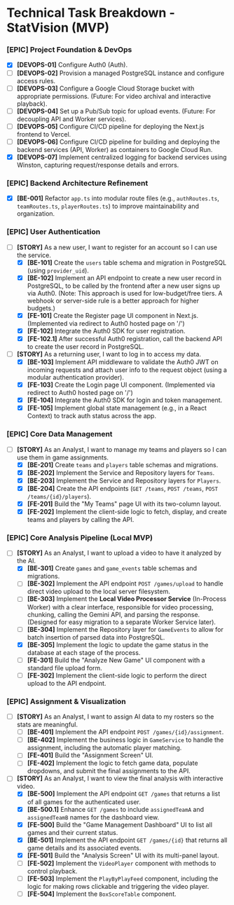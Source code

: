 # Technical Task Breakdown - StatVision (MVP)

### [EPIC] Project Foundation & DevOps
- [x] **[DEVOPS-01]** Configure Auth0 (Auth).
- [ ] **[DEVOPS-02]** Provision a managed PostgreSQL instance and configure access rules.
- [ ] **[DEVOPS-03]** Configure a Google Cloud Storage bucket with appropriate permissions. (Future: For video archival and interactive playback).
- [ ] **[DEVOPS-04]** Set up a Pub/Sub topic for upload events. (Future: For decoupling API and Worker services).
- [ ] **[DEVOPS-05]** Configure CI/CD pipeline for deploying the Next.js frontend to Vercel.
- [ ] **[DEVOPS-06]** Configure CI/CD pipeline for building and deploying the backend services (API, Worker) as containers to Google Cloud Run.
- [x] **[DEVOPS-07]** Implement centralized logging for backend services using Winston, capturing request/response details and errors.

### [EPIC] Backend Architecture Refinement
- [x] **[BE-001]** Refactor `app.ts` into modular route files (e.g., `authRoutes.ts`, `teamRoutes.ts`, `playerRoutes.ts`) to improve maintainability and organization.

### [EPIC] User Authentication
- [ ] **[STORY]** As a new user, I want to register for an account so I can use the service.
    - [x] **[BE-101]** Create the `users` table schema and migration in PostgreSQL (using `provider_uid`).
    - [x] **[BE-102]** Implement an API endpoint to create a new user record in PostgreSQL, to be called by the frontend after a new user signs up via Auth0. (Note: This approach is used for low-budget/free tiers. A webhook or server-side rule is a better approach for higher budgets.)
    - [x] **[FE-101]** Create the Register page UI component in Next.js. (Implemented via redirect to Auth0 hosted page on '/')
    - [x] **[FE-102]** Integrate the Auth0 SDK for user registration.
    - [x] **[FE-102.1]** After successful Auth0 registration, call the backend API to create the user record in PostgreSQL.
- [ ] **[STORY]** As a returning user, I want to log in to access my data.
    - [x] **[BE-103]** Implement API middleware to validate the Auth0 JWT on incoming requests and attach user info to the request object (using a modular authentication provider).
    - [x] **[FE-103]** Create the Login page UI component. (Implemented via redirect to Auth0 hosted page on '/')
    - [x] **[FE-104]** Integrate the Auth0 SDK for login and token management.
    - [x] **[FE-105]** Implement global state management (e.g., in a React Context) to track auth status across the app.

### [EPIC] Core Data Management
- [ ] **[STORY]** As an Analyst, I want to manage my teams and players so I can use them in game assignments.
    - [x] **[BE-201]** Create `teams` and `players` table schemas and migrations.
    - [x] **[BE-202]** Implement the Service and Repository layers for `Teams`.
    - [x] **[BE-203]** Implement the Service and Repository layers for `Players`.
    - [x] **[BE-204]** Create the API endpoints (`GET /teams`, `POST /teams`, `POST /teams/{id}/players`).
    - [x] **[FE-201]** Build the "My Teams" page UI with its two-column layout.
    - [x] **[FE-202]** Implement the client-side logic to fetch, display, and create teams and players by calling the API.

### [EPIC] Core Analysis Pipeline (Local MVP)
- [ ] **[STORY]** As an Analyst, I want to upload a video to have it analyzed by the AI.
    - [x] **[BE-301]** Create `games` and `game_events` table schemas and migrations.
    - [ ] **[BE-302]** Implement the API endpoint `POST /games/upload` to handle direct video upload to the local server filesystem.
    - [ ] **[BE-303]** Implement the **Local Video Processor Service** (In-Process Worker) with a clear interface, responsible for video processing, chunking, calling the Gemini API, and parsing the response. (Designed for easy migration to a separate Worker Service later).
    - [ ] **[BE-304]** Implement the Repository layer for `GameEvents` to allow for batch insertion of parsed data into PostgreSQL.
    - [x] **[BE-305]** Implement the logic to update the game status in the database at each stage of the process.
    - [ ] **[FE-301]** Build the "Analyze New Game" UI component with a standard file upload form.
    - [ ] **[FE-302]** Implement the client-side logic to perform the direct upload to the API endpoint.

### [EPIC] Assignment & Visualization
- [ ] **[STORY]** As an Analyst, I want to assign AI data to my rosters so the stats are meaningful.
    - [ ] **[BE-401]** Implement the API endpoint `POST /games/{id}/assignment`.
    - [ ] **[BE-402]** Implement the business logic in `GameService` to handle the assignment, including the automatic player matching.
    - [ ] **[FE-401]** Build the "Assignment Screen" UI.
    - [ ] **[FE-402]** Implement the logic to fetch game data, populate dropdowns, and submit the final assignments to the API.
- [ ] **[STORY]** As an Analyst, I want to view the final analysis with interactive video.
    - [x] **[BE-500]** Implement the API endpoint `GET /games` that returns a list of all games for the authenticated user.
    - [x] **[BE-500.1]** Enhance `GET /games` to include `assignedTeamA` and `assignedTeamB` names for the dashboard view.
    - [x] **[FE-500]** Build the "Game Management Dashboard" UI to list all games and their current status.
    - [x] **[BE-501]** Implement the API endpoint `GET /games/{id}` that returns all game details and its associated events.
    - [x] **[FE-501]** Build the "Analysis Screen" UI with its multi-panel layout.
    - [ ] **[FE-502]** Implement the `VideoPlayer` component with methods to control playback.
    - [ ] **[FE-503]** Implement the `PlayByPlayFeed` component, including the logic for making rows clickable and triggering the video player.
    - [ ] **[FE-504]** Implement the `BoxScoreTable` component.
